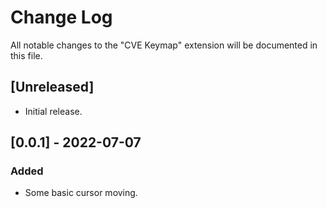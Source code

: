 # Change Log

All notable changes to the "CVE Keymap" extension will be documented in this file.

<!-- Check [Keep a Changelog](http://keepachangelog.com/) for recommendations on how to structure this file. -->

## [Unreleased]

- Initial release.

## [0.0.1] - 2022-07-07

### Added

- Some basic cursor moving.
<!-- 
### Changed
### Removed
### Fixed 
-->
